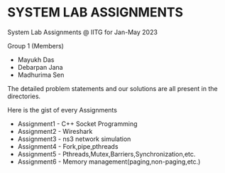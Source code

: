 # SYSTEM LAB ASSIGNMENTS

System Lab Assignments @ IITG for Jan-May 2023

Group 1 (Members)
  - Mayukh Das
  - Debarpan Jana
  - Madhurima Sen

The detailed problem statements and our solutions are all present in the directories.

Here is the gist of every Assignments
  - Assignment1 - C++ Socket Programming
  - Assignment2 - Wireshark 
  - Assignment3 - ns3 network simulation
  - Assignment4 - Fork,pipe,pthreads
  - Assignment5 - Pthreads,Mutex,Barriers,Synchronization,etc.
  - Assignment6 - Memory management(paging,non-paging,etc.)
